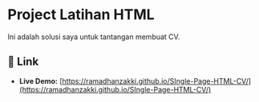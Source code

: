 # Project Latihan HTML

Ini adalah solusi saya untuk tantangan membuat CV.

## 🔗 Link

- **Live Demo:** [https://ramadhanzakki.github.io/SIngle-Page-HTML-CV/](https://ramadhanzakki.github.io/SIngle-Page-HTML-CV/) 
